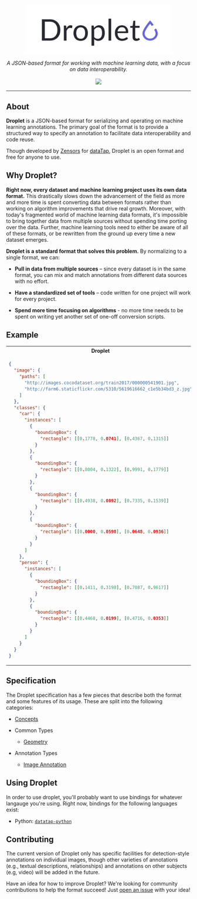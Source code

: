 <p align="center">
<img src="./assets/logo.png" width="400">
</p>

<p align="center" style="font-style: italic">
A JSON-based format for working with machine learning data, with a focus on data interoperability.

<br />
<br />

<a href="https://www.gnu.org/licenses/gpl-3.0">
  <img src="https://img.shields.io/badge/License-GPLv3-blue.svg" />
</a>
</p>

---

## About

**Droplet** is a JSON-based format for serializing and operating on machine learning annotations.  The primary goal of the format is to provide a structured way to specify an annotation to facilitate data interoperability and code reuse.

Though developed by [Zensors](https://zensors.com) for [dataTap](https://datatap.dev), Droplet is an open format and free for anyone to use.

## Why Droplet?

**Right now, every dataset and machine learning project uses its own data format.**  This drastically slows down the advancement of the field as more and more time is spent converting data between formats rather than working on algorithm improvements that drive real growth.  Moreover, with today's fragmented world of machine learning data formats, it's impossible to bring together data from multiple sources without spending time porting over the data.  Further, machine learning tools need to either be aware of all of these formats, or be rewritten from the ground up every time a new dataset emerges.

**Droplet is a standard format that solves this problem.**  By normalizing to a single format, we can:

- **Pull in data from multiple sources** – since every dataset is in the same format, you can mix and match annotations from different data sources with no effort.

- **Have a standardized set of tools** – code written for one project will work for every project.

- **Spend more time focusing on algorithms** - no more time needs to be spent on writing yet another set of one-off conversion scripts.

## Example

<table class="preview-table">
<tr>
<th>Droplet</th>
<th>Preview</th>
</tr>
<tr>
<td>

```json
{
  "image": {
    "paths": [
      "http://images.cocodataset.org/train2017/000000541901.jpg",
      "http://farm6.staticflickr.com/5310/5619616662_c1e5b34bd3_z.jpg"
    ]
  },
  "classes": {
    "car": {
      "instances": [
        {
          "boundingBox": {
            "rectangle": [[0.1778, 0.0741], [0.4367, 0.1315]]
          }
        },
        {
          "boundingBox": {
            "rectangle": [[0.8004, 0.1322], [0.9991, 0.1779]]
          }
        },
        {
          "boundingBox": {
            "rectangle": [[0.4938, 0.0892], [0.7335, 0.1539]]
          }
        },
        {
          "boundingBox": {
            "rectangle": [[0.0000, 0.0598], [0.0648, 0.0936]]
          }
        }
      ]
    },
    "person": {
      "instances": [
        {
          "boundingBox": {
            "rectangle": [[0.1411, 0.3198], [0.7087, 0.9617]]
          }
        },
        {
          "boundingBox": {
            "rectangle": [[0.4468, 0.0199], [0.4716, 0.0353]]
          }
        }
      ]
    }
  }
}
```

</code></pre>
</td>
<td>
<img src="./assets/example.png" />
</td>
</tr>
</table>

## Specification

The Droplet specification has a few pieces that describe both the format and some features of its usage.  These are split into the following categories:

- [Concepts](./concepts.md)

- Common Types
  - [Geometry](./common/geometry.md)

- Annotation Types
  - [Image Annotation](./annotations/image-annotation.md)

## Using Droplet

In order to use droplet, you'll probably want to use bindings for whatever langauge you're using.  Right now, bindings for the following languages exist:

- Python: [`datatap-python`](https://github.com/zensors/datatap-python)

## Contributing

The current version of Droplet only has specific facilities for detection-style annotations on individual images, though other varieties of annotations (e.g., textual descriptions, relationships) and annotations on other subjects (e.g, video) will be added in the future.

Have an idea for how to improve Droplet?  We're looking for community contributions to help the format succeed!  Just [open an issue](https://github.com/zensors/droplet/issues) with your idea!

